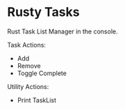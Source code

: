 # Rusty Tasks

Rust Task List Manager in the console.

Task Actions:
 - Add
 - Remove
 - Toggle Complete

Utility Actions:
 - Print TaskList